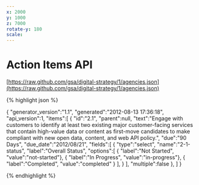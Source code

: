 ```yaml
---
x: 2000
y: 1000
z: 7000
rotate-y: 180
scale:
---
```

# Action Items API

[https://raw.github.com/gsa/digital-strategy/1/agencies.json](https://raw.github.com/gsa/digital-strategy/1/agencies.json)

{% highlight json %}

{
   "generator_version":"1.1",
   "generated":"2012-08-13 17:36:18",
   "api_version":1,
   "items":[
      {
         "id":"2.1",
         "parent":null,
         "text":"Engage with customers to identify at least two existing major customer-facing services that contain high-value data or content as first-move candidates to make compliant with new open data, content, and web API policy.",
         "due":"90 Days",
         "due_date":"2012\/08\/21",
         "fields":[
            {
               "type":"select",
               "name":"2-1-status",
               "label":"Overall Status",
               "options":[
                  { "label":"Not Started", "value":"not-started"},
                  { "label":"In Progress", "value":"in-progress"},
                  { "label":"Completed", "value":"completed" }
               ],
            }
         ],
         "multiple":false
      },
   ]
}

{% endhighlight %}

